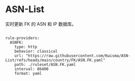 
# ASN-List

实时更新 FK 的 ASN 和 IP 数据库。

<pre><code class="language-javascript">
rule-providers:
  ASNFK:
    type: http
    behavior: classical
    url: "https://raw.githubusercontent.com/Kwisma/ASN-List/refs/heads/main/country/FK/ASN.FK.yaml"
    path: ./ruleset/ASN.FK.yaml
    interval: 86400
    format: yaml
</code></pre>